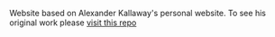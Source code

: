 Website based on Alexander Kallaway's personal website. To see his original work please [visit this repo](https://github.com/Kallaway/personal-site)
